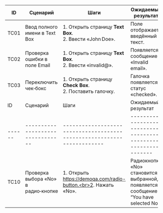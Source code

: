 | ID   | Сценарий                     | Шаги                                                   | Ожидаемый результат                    | Приоритет |
|------|------------------------------|--------------------------------------------------------|----------------------------------------|-----------|
| TC01 | Ввод полного имени в Text Box| 1. Открыть страницу **Text Box**.<br>2. Ввести «John Doe».| Поле отображает введённый текст.       | High      |
| TC02 | Проверка ошибки в поле Email | 1. Открыть страницу **Text Box**.<br>2. Ввести «invalid@».| Появляется сообщение «Invalid email». | Medium    |
| TC03 | Переключить чек‑бокс        | 1. Открыть страницу **Check Box**.<br>2. Поставить галочку.| Галочка появляется, статус «checked». | Low       |
| ID   | Сценарий                       | Шаги                                                                 | Ожидаемый результат                                         | Приоритет |
|------|--------------------------------|----------------------------------------------------------------------|-------------------------------------------------------------|-----------|
| TC10 | Проверка выбора «No» в радио‑кнопке | 1. Открыть https://demoqa.com/radio-button.<br>2. Нажать «No». | Радиокнопка «No» становится выбранной, появляется сообщение “You have selected No”. | High |
